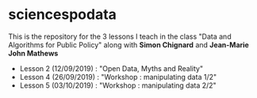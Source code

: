 # sciencespodata
This is the repository for the 3 lessons I teach in the class "Data and Algorithms for Public Policy" along with **Simon Chignard** and **Jean-Marie John Mathews**

- Lesson 2 (12/09/2019) : "Open Data, Myths and Reality"
- Lesson 4 (26/09/2019) : "Workshop : manipulating data 1/2"
- Lesson 5 (03/10/2019) : "Workshop : manipulating data 2/2"